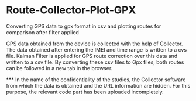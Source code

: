 # Route-Collector-Plot-GPX

  Converting GPS data to gpx format in csv and plotting routes for comparison after filter applied

  GPS data obtained from the device is collected with the help of Collector. The data obtained after entering the IMEI and time range is written to a cvs file. Kalman Filter is applied for GPS route correction over this data and written to a csv file. By converting these csv files to Gpx files, both routes can be followed in a new tab in the browser.

*** In the name of the confidentiality of the studies, the Collector software from which the data is obtained and the URL information are hidden. For this purpose, the relevant code part has been uploaded incompletely.
